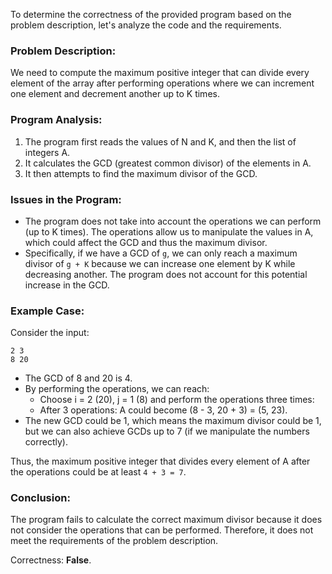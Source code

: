 To determine the correctness of the provided program based on the problem description, let's analyze the code and the requirements.

### Problem Description:
We need to compute the maximum positive integer that can divide every element of the array after performing operations where we can increment one element and decrement another up to K times.

### Program Analysis:
1. The program first reads the values of N and K, and then the list of integers A.
2. It calculates the GCD (greatest common divisor) of the elements in A.
3. It then attempts to find the maximum divisor of the GCD.

### Issues in the Program:
- The program does not take into account the operations we can perform (up to K times). The operations allow us to manipulate the values in A, which could affect the GCD and thus the maximum divisor. 
- Specifically, if we have a GCD of `g`, we can only reach a maximum divisor of `g + K` because we can increase one element by K while decreasing another. The program does not account for this potential increase in the GCD.

### Example Case:
Consider the input:
```
2 3
8 20
```
- The GCD of 8 and 20 is 4.
- By performing the operations, we can reach:
  - Choose i = 2 (20), j = 1 (8) and perform the operations three times:
  - After 3 operations: A could become (8 - 3, 20 + 3) = (5, 23).
- The new GCD could be 1, which means the maximum divisor could be 1, but we can also achieve GCDs up to 7 (if we manipulate the numbers correctly).
  
Thus, the maximum positive integer that divides every element of A after the operations could be at least `4 + 3 = 7`.

### Conclusion:
The program fails to calculate the correct maximum divisor because it does not consider the operations that can be performed. Therefore, it does not meet the requirements of the problem description.

Correctness: **False**.